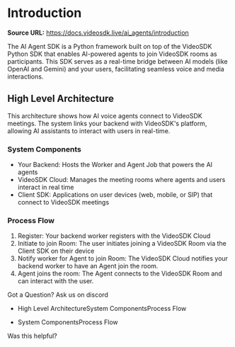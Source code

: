 # Introduction

**Source URL:** https://docs.videosdk.live/ai_agents/introduction

The AI Agent SDK is a Python framework built on top of the VideoSDK Python SDK that enables AI-powered agents to join VideoSDK rooms as participants. This SDK serves as a real-time bridge between AI models (like OpenAI and Gemini) and your users, facilitating seamless voice and media interactions.

## High Level Architecture​

This architecture shows how AI voice agents connect to VideoSDK meetings. The system links your backend with VideoSDK's platform, allowing AI assistants to interact with users in real-time.

### System Components​

- Your Backend: Hosts the Worker and Agent Job that powers the AI agents
- VideoSDK Cloud: Manages the meeting rooms where agents and users interact in real time
- Client SDK: Applications on user devices (web, mobile, or SIP) that connect to VideoSDK meetings

### Process Flow​

1. Register: Your backend worker registers with the VideoSDK Cloud
1. Initiate to join Room: The user initiates joining a VideoSDK Room via the Client SDK on their device
1. Notify worker for Agent to join Room: The VideoSDK Cloud notifies your backend worker to have an Agent join the room.
1. Agent joins the room: The Agent connects to the VideoSDK Room and can interact with the user.

Got a Question? Ask us on discord

- High Level ArchitectureSystem ComponentsProcess Flow

- System ComponentsProcess Flow

Was this helpful?
